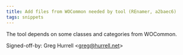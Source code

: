 ```yaml
---
title: Add files from WOCommon needed by tool (REnamer, a2baec6)
tags: snippets
---
```


The tool depends on some classes and categories from WOCommon.

Signed-off-by: Greg Hurrell &lt;greg@hurrell.net&gt;
